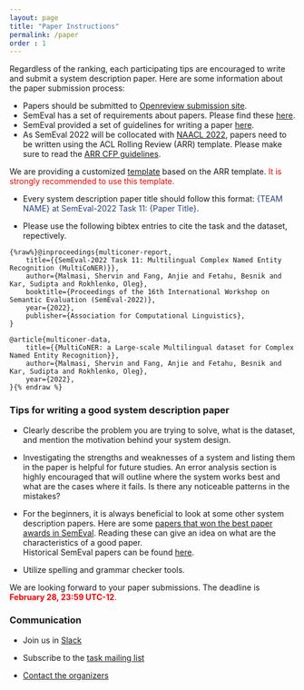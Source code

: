 ```yaml
---
layout: page
title: "Paper Instructions"
permalink: /paper
order : 1
---
```



Regardless of the ranking, each participating tips are encouraged to write and submit a system description paper. Here are some information about the paper submission process:

* Papers should be submitted to <a href="https://openreview.net/group?id=aclweb.org/NAACL/2022/Workshop/Semeval" target="_blank">Openreview submission site</a>.
* SemEval has a set of requirements about papers. Please find these <a href="https://semeval.github.io/paper-requirements.html" target="_blank">here</a>. 
* SemEval provided a set of guidelines for writing a paper <a href="https://semeval.github.io/system-paper-template.html" target="_blank">here</a>.
* As SemEval 2022 will be collocated with <a href="https://2022.naacl.org/" target="_blank">NAACL 2022</a>, papers need to be written using the ACL Rolling Review (ARR) template. Please make sure to read the <a href="https://aclrollingreview.org/cfp" target="_blank">ARR CFP guidelines</a>. 

We are providing a customized <a href="assets/MultiCoNER%20Template.zip" download>template</a> based on the ARR template. <span style="color:#FF0000">It is strongly recommended to use this template.</span>
* Every system description paper title should follow this format: <span style="color:#274277">{TEAM NAME} at SemEval-2022 Task 11: {Paper Title}</span>.

* Please use the following bibtex entries to cite the task and the dataset, repectively.

```
{%raw%}@inproceedings{multiconer-report,
    title={{SemEval-2022 Task 11: Multilingual Complex Named Entity Recognition (MultiCoNER)}},
    author={Malmasi, Shervin and Fang, Anjie and Fetahu, Besnik and Kar, Sudipta and Rokhlenko, Oleg},
    booktitle={Proceedings of the 16th International Workshop on Semantic Evaluation (SemEval-2022)},
    year={2022},
    publisher={Association for Computational Linguistics},
}

@article{multiconer-data,
    title={{MultiCoNER: a Large-scale Multilingual dataset for Complex Named Entity Recognition}},
    author={Malmasi, Shervin and Fang, Anjie and Fetahu, Besnik and Kar, Sudipta and Rokhlenko, Oleg},
    year={2022},
}{% endraw %}
```


### Tips for writing a good system description paper
* Clearly describe the problem you are trying to solve, what is the dataset, and mention the motivation behind your system design.
* Investigating the strengths and weaknesses of a system and listing them in the paper is helpful for future studies. An error analysis section is highly encouraged that will outline where the system works best and what are the cases where it fails. Is there any noticeable patterns in the mistakes?
* For the beginners, it is always beneficial to look at some other system description papers. Here are some <a href="https://semeval.github.io/semeval2020-awards.html" target="_blank">papers that won the best paper awards in SemEval</a>. Reading these can give an idea on what are the characteristics of a good paper. \
Historical SemEval papers can be found <a href="https://www.aclweb.org/anthology/venues/semeval/" target="_blank">here</a>.

* Utilize spelling and grammar checker tools. 


We are looking forward to your paper submissions. The deadline is <span style="color:#FF0000"><b>February 28, 23:59 UTC-12</b></span>.



### Communication
* Join us in <a href="https://join.slack.com/t/multiconer/shared_invite/zt-vi3g97cx-MpqTvS07XX22S78nRC2s0Q">Slack</a>

* Subscribe to the [task mailing list](mailto:multiconer-semeval@googlegroups.com)

* [Contact the organizers](mailto:multiconer-semeval-organizers@googlegroups.com)